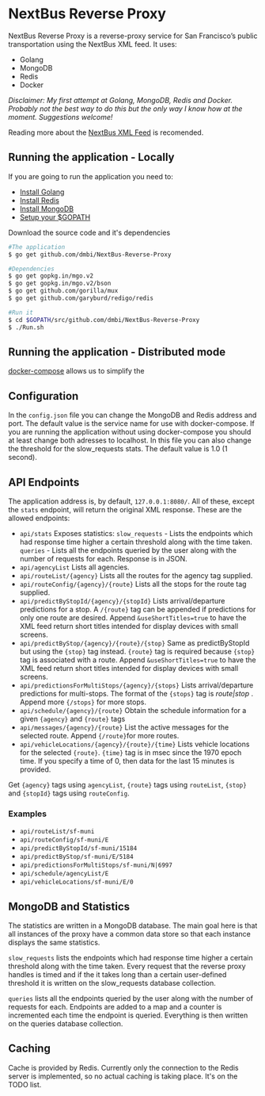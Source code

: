 # NextBus Reverse Proxy

NextBus Reverse Proxy is a reverse-proxy service for San Francisco’s public transportation using the NextBus XML feed.
It uses:
  - Golang
  - MongoDB
  - Redis
  - Docker
 
*Disclaimer:
My first attempt at Golang, MongoDB, Redis and Docker.
Probably not the best way to do this but the only way I know how at the moment.
Suggestions welcome!*

Reading more about the <a href="http://www.nextbus.com/xmlFeedDocs/NextBusXMLFeed.pdf">NextBus XML Feed</a> is recomended.

## Running the application - Locally
If you are going to run the application you need to:
 - <a href="https://golang.org/doc/install">Install Golang</a>
 - <a href="https://redis.io/download"> Install Redis</a>
 - <a href="https://docs.mongodb.com/manual/installation/">Install MongoDB</a>
 - <a href="https://golang.org/doc/install#testing">Setup your $GOPATH</a>
 
Download the source code and it's dependencies
 ```bash
#The application
$ go get github.com/dmbi/NextBus-Reverse-Proxy

#Dependencies
$ go get gopkg.in/mgo.v2
$ go get gopkg.in/mgo.v2/bson
$ go get github.com/gorilla/mux
$ go get github.com/garyburd/redigo/redis

#Run it
$ cd $GOPATH/src/github.com/dmbi/NextBus-Reverse-Proxy
$ ./Run.sh
 ```
## Running the application - Distributed mode
<a href="https://docs.docker.com/compose/gettingstarted/">docker-compose</a> allows us to simplify the 


## Configuration
In the `config.json` file you can change the MongoDB and Redis address and port. The default value is the service name for use with docker-compose. If you are running the application without using docker-compose you should at least change both adresses to localhost.
In this file you can also change the threshold for the slow_requests stats. The default value is 1.0 (1 second).

## API Endpoints
The application address is, by default, `127.0.0.1:8080/`. All of these, except the `stats` endpoint, will return the original XML response. 
These are the allowed endpoints:
  - `api/stats` Exposes statistics: `slow_requests` - Lists the endpoints which had response time higher a certain threshold along with the time taken. `queries` - Lists all the endpoints queried by the user along with the number of requests for each. Response is in JSON.
  - `api/agencyList` Lists all agencies.
  - `api/routeList/{agency}` Lists all the routes for the agency tag supplied.
  - `api/routeConfig/{agency}/{route}` Lists all the stops for the route tag supplied.
  - `api/predictByStopId/{agency}/{stopId}` Lists arrival/departure predictions for a stop. A `/{route}` tag  can be appended if predictions for only one route are desired. Append `&useShortTitles=true` to have the XML feed return short titles intended for display devices with small screens.
  - `api/predictByStop/{agency}/{route}/{stop}` Same as predictByStopId but using the `{stop}` tag instead. `{route}` tag is required because `{stop}` tag is associated with a route.  Append `&useShortTitles=true` to have the XML feed return short titles intended for display devices with small screens.
  - `api/predictionsForMultiStops/{agency}/{stops}` Lists arrival/departure predictions for multi-stops. The format of the `{stops}` tag is *route|stop* . Append more `{/stops}` for more stops.
  - `api/schedule/{agency}/{route}` Obtain the schedule information for a given `{agency}` and `{route}` tags
  - `api/messages/{agency}/{route}` List the active messages for the selected route. Append `{/route}`for more routes.
  - `api/vehicleLocations/{agency}/{route}/{time}` Lists vehicle locations for the selected `{route}`. `{time}` tag is in msec since the 1970 epoch time. If you specify a time of 0, then data for the last 15 minutes is provided.
  
Get `{agency}` tags using `agencyList`, `{route}` tags using `routeList`, `{stop}` and `{stopId}` tags using `routeConfig`.
  
### Examples
   - `api/routeList/sf-muni`
   - `api/routeConfig/sf-muni/E`
   - `api/predictByStopId/sf-muni/15184`
   - `api/predictByStop/sf-muni/E/5184`
   - `api/predictionsForMultiStops/sf-muni/N|6997`		
   - `api/schedule/agencyList/E`
   - `api/vehicleLocations/sf-muni/E/0`
   
## MongoDB and Statistics
The statistics are written in a MongoDB database. The main goal here is that all instances of the proxy have a common data store so that each instance displays the same statistics.

`slow_requests` lists the endpoints which had response time higher a certain threshold along with the time taken. Every request that the reverse proxy handles is timed and if the it takes long than a certain user-defined threshold it is written on the slow_requests database collection.

`queries` lists all the endpoints queried by the user along with the number of requests for each. Endpoints are added to a map and a counter is incremented each time the endpoint is queried. Everything is then written on the queries database collection.

## Caching
Cache is provided by Redis. 
Currently only the connection to the Redis server is implemented, so no actual caching is taking place.
It's on the TODO list.


 
